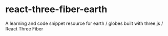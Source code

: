 # react-three-fiber-earth
A learning and code snippet resource for earth / globes built with three.js / React Three Fiber
